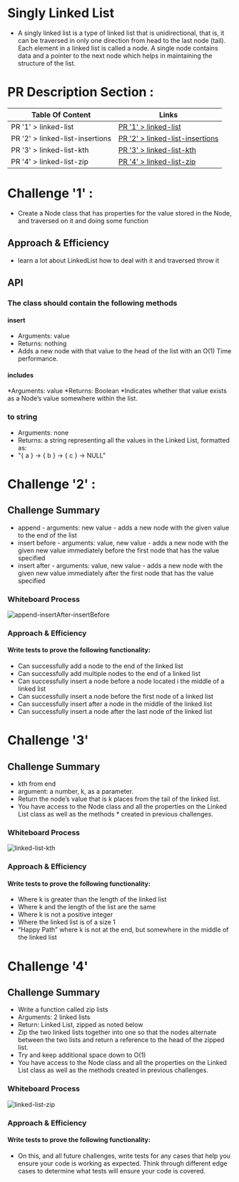 # Singly Linked List
<!-- Short summary or background information -->
* A singly linked list is a type of linked list that is unidirectional, that is, it can be traversed in only one direction from head to the last node (tail). Each element in a linked list is called a node. A single node contains data and a pointer to the next node which helps in maintaining the structure of the list.

# PR Description Section :

| Table Of Content                               | Links                                       |
| ---------------------------------------------- | ------------------------------------------- |
| PR '1' > linked-list                           | [PR '1' > linked-list](https://github.com/RihanFoudeh/data-structures-and-algorithms/tree/linked-list)|
| PR '2' > linked-list-insertions                | [PR '2' > linked-list-insertions](https://github.com/RihanFoudeh/data-structures-and-algorithms/tree/linked-list-insertions)|
| PR '3' > linked-list-kth                       | [PR '3' > linked-list-kth](https://github.com/RihanFoudeh/data-structures-and-algorithms/tree/linked-list-kth)|
| PR '4' > linked-list-zip                       | [PR '4' > linked-list-zip](https://github.com/RihanFoudeh/data-structures-and-algorithms/tree/linked-list-zip)|



# Challenge '1' :
<!-- Description of the challenge -->
* Create a Node class that has properties for the value stored in the Node, and traversed on it and doing some function

## Approach & Efficiency
<!-- What approach did you take? Why? What is the Big O space/time for this approach? -->
* learn a lot about LinkedList how to deal with it and traversed throw it

## API
<!-- Description of each method publicly available to your Linked List -->
### The class should contain the following methods

#### insert

* Arguments: value
* Returns: nothing
* Adds a new node with that value to the head of the list with an O(1) Time performance.

#### includes

*Arguments: value
*Returns: Boolean
*Indicates whether that value exists as a Node’s value somewhere within the list.

### to string

* Arguments: none
* Returns: a string representing all the values in the Linked List, formatted as:
* "{ a } -> { b } -> { c } -> NULL"




# Challenge '2' :

## Challenge Summary
<!-- Description of the challenge -->
* append
      - arguments: new value
      - adds a new node with the given value to the end of the list
* insert before
      - arguments: value, new value
      - adds a new node with the given new value immediately before the first node that has the value specified
* insert after
      - arguments: value, new value
      - adds a new node with the given new value immediately after the first node that has the value specified

### Whiteboard Process
![append-insertAfter-insertBefore](https://user-images.githubusercontent.com/73611547/140833832-8e3b4eab-349c-4083-bd82-e1c60b0072cb.jpg)


<!-- ![Append InsertAfter InsertBefore](../whiteboard/append-insertAfter-insertBefore.jpg) -->

### Approach & Efficiency
<!-- What approach did you take? Why? What is the Big O space/time for this approach? -->
#### Write tests to prove the following functionality:

* Can successfully add a node to the end of the linked list
* Can successfully add multiple nodes to the end of a linked list
* Can successfully insert a node before a node located i the middle of a linked list
* Can successfully insert a node before the first node of a linked list
* Can successfully insert after a node in the middle of the linked list
* Can successfully insert a node after the last node of the linked list


# Challenge '3'

## Challenge Summary
<!-- Description of the challenge -->
* kth from end
* argument: a number, k, as a parameter.
* Return the node’s value that is k places from the tail of the linked list.
* You have access to the Node class and all the properties on the Linked List class as well as the methods * created in previous challenges.

### Whiteboard Process
<!-- Embedded whiteboard image -->
![linked-list-kth](https://user-images.githubusercontent.com/73611547/140833916-8931c6d7-58eb-444f-a8d8-4d7770f5e479.jpg)


### Approach & Efficiency
<!-- What approach did you take? Why? What is the Big O space/time for this approach? -->
#### Write tests to prove the following functionality:

* Where k is greater than the length of the linked list
* Where k and the length of the list are the same
* Where k is not a positive integer
* Where the linked list is of a size 1
* “Happy Path” where k is not at the end, but somewhere in the middle of the linked list

<!-- ############################################################################################################################################### -->

# Challenge '4'

## Challenge Summary
<!-- Description of the challenge -->
* Write a function called zip lists
* Arguments: 2 linked lists
* Return: Linked List, zipped as noted below
* Zip the two linked lists together into one so that the nodes alternate between the two lists and return a reference to the head of the zipped list.
* Try and keep additional space down to O(1)
* You have access to the Node class and all the properties on the Linked List class as well as the methods created in previous challenges.

### Whiteboard Process
<!-- Embedded whiteboard image -->
![linked-list-zip](https://user-images.githubusercontent.com/73611547/141009754-8510c304-8240-44f2-aa6e-152ad81cd959.jpg)


### Approach & Efficiency
<!-- What approach did you take? Why? What is the Big O space/time for this approach? -->
#### Write tests to prove the following functionality:

* On this, and all future challenges, write tests for any cases that help you ensure your code is working as expected. Think through different edge cases to determine what tests will ensure your code is covered.




